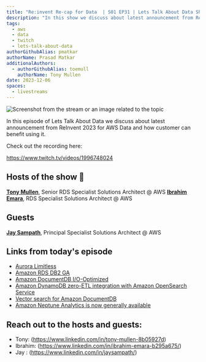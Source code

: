 ```yaml
---
title: "Re:invent Re-cap for Data  | S01 EP31 | Lets Talk About Data Show"
description: "In this show we discuss about latest announcement from ReInvent 2023 for AWS Data and how customer can benefit using it."
tags:
  - aws
  - data
  - twitch
  - lets-talk-about-data
authorGithubAlias: pmatkar
authorName: Prasad Matkar
additionalAuthors:
  - authorGithubAlias: toemull
    authorName: Tony Mullen
date: 2023-12-06
spaces:
  - livestreams
---
```


![Screenshot from the stream or an image related to the topic](images/show31.jpg)

In this episode of Lets Talk About Data we discuss about latest announcement from ReInvent 2023 for AWS Data and how customer can benefit using it.

Check out the recording here:

https://www.twitch.tv/videos/1996748024

## Hosts of the show 🎤

[**Tony Mullen**](https://www.linkedin.com/in/tony-mullen-8b05927d), Senior RDS Specialist Solutions Architect @ AWS
[**Ibrahim Emara**](https://www.linkedin.com/in/ibrahim-emara-b295a675), RDS Specialist Solutions Architect @ AWS

## Guests

[**Jay Sampath**](https://www.linkedin.com/in/jaysampath/), Principal Specialist Solutions Architect @ AWS

## Links from today's episode

* [Aurora Limitless](https://aws.amazon.com/about-aws/whats-new/2023/11/amazon-aurora-limitless-database/)
* [Amazon RDS DB2 GA](https://aws.amazon.com/about-aws/whats-new/2023/11/amazon-rds-db2/)
* [Amazon DocumentDB I/O-Optimized](https://aws.amazon.com/about-aws/whats-new/2023/11/amazon-documentdb-i-o-optimized/)
* [Amazon DynamoDB zero-ETL integration with Amazon OpenSearch Service](https://aws.amazon.com/about-aws/whats-new/2023/11/amazon-dynamodb-zero-etl-integration-amazon-opensearch-service/)
* [Vector search for Amazon DocumentDB](https://aws.amazon.com/about-aws/whats-new/2023/11/vector-search-amazon-documentdb/)
* [Amazon Neptune Analytics is now generally available](https://aws.amazon.com/about-aws/whats-new/2023/11/amazon-neptune-analytics/)

## Reach out to the hosts and guests:

- Tony: (https://www.linkedin.com/in/tony-mullen-8b05927d)
- Ibrahim: (https://www.linkedin.com/in/ibrahim-emara-b295a675/)
- Jay : (https://www.linkedin.com/in/jaysampath/)
